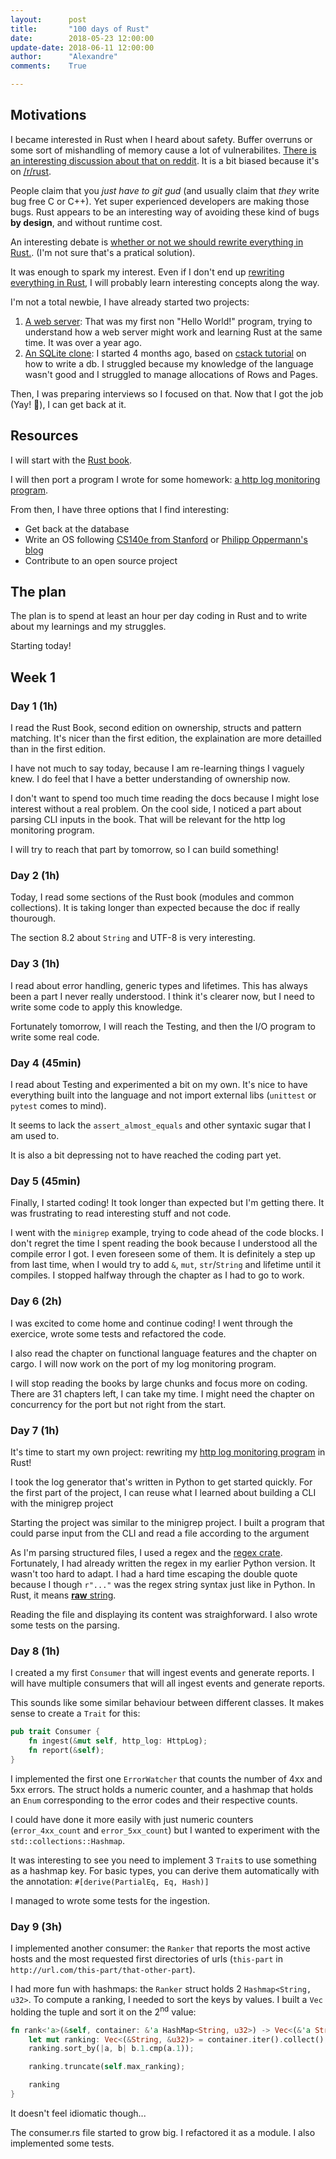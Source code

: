```yaml
---
layout:      post
title:       "100 days of Rust"
date:        2018-05-23 12:00:00
update-date: 2018-06-11 12:00:00
author:      "Alexandre"
comments:    True

---
```


## Motivations

I became interested in Rust when I heard about safety. Buffer overruns or some sort of mishandling of memory cause a lot of vulnerabilites. [There is an interesting discussion about that on reddit](https://www.reddit.com/r/rust/comments/5y3cxb/how_many_security_exploits_would_rust_prevent/). It is a bit biased because it's on [/r/rust](https://reddit.com/r/rust).

People claim that you _just have to git gud_ (and usually claim that _they_ write
bug free C or C++). Yet super experienced developers are making those bugs. Rust appears
to be an interesting way of avoiding these kind of bugs **by design**, and without runtime cost.

An interesting debate is [whether or not we should rewrite everything in Rust.](https://robert.ocallahan.org/2016/02/rewrite-everything-in-rust.html). (I'm not
sure that's a pratical solution).

It was enough to spark my interest. Even if I don't end up [rewriting everything in Rust](https://github.com/ansuz/RIIR), I will probably learn interesting concepts along the way.

I'm not a total newbie, I have already started two projects:

1. [A web server](https://github.com/achntrl/rust-webserver): That was my first non "Hello World!" program, trying to understand how a web server might work and learning Rust at the same time. It was over a year ago.
2. [An SQLite clone](https://github.com/achntrl/sqlite-rust): I started 4 months ago, based on [cstack tutorial](https://cstack.github.io/db_tutorial/) on how to write a db. I struggled because my knowledge of the language wasn't good and I struggled to manage allocations of Rows and Pages.

Then, I was preparing interviews so I focused on that. Now that I got the job (Yay! 🎉), I can get back at it.

## Resources

I will start with the [Rust book](https://doc.rust-lang.org/book/second-edition/index.html).

I will then port a program I wrote for some homework: [a http log monitoring program](https://github.com/achntrl/HttpLogMonitoring).

From then, I have three options that I find interesting:

- Get back at the database
- Write an OS following [CS140e from Stanford](http://web.stanford.edu/class/cs140e/) or [Philipp Oppermann's blog](https://os.phil-opp.com/)
- Contribute to an open source project

## The plan

The plan is to spend at least an hour per day coding in Rust and to write about my
learnings and my struggles.

Starting today!

## Week 1

### Day 1 (1h)

I read the Rust Book, second edition on ownership, structs and pattern matching.
It's nicer than the first edition, the explaination are more detailled than in the
first edition.

I have not much to say today, because I am re-learning things I vaguely knew. I do feel
that I have a better understanding of ownership now.

I don't want to spend too much time reading the docs because I might lose interest without
a real problem. On the cool side, I noticed a part about parsing CLI inputs in the book. That will be relevant for the http log monitoring program.

I will try to reach that part by tomorrow, so I can build something!

### Day 2 (1h)

Today, I read some sections of the Rust book (modules and common collections). It is taking longer than expected because
the doc if really thourough.

The section 8.2 about `String` and UTF-8 is very interesting.

### Day 3 (1h)

I read about error handling, generic types and lifetimes. This has always been a part I
never really understood. I think it's clearer now, but I need to write some code to
apply this knowledge.

Fortunately tomorrow, I will reach the Testing, and then the I/O program to write some
real code.

### Day 4 (45min)

I read about Testing and experimented a bit on my own. It's nice to have everything built
into the language and not import external libs (`unittest` or `pytest` comes to mind).

It seems to lack the `assert_almost_equals` and other syntaxic sugar that I am used to.

It is also a bit depressing not to have reached the coding part yet.

### Day 5 (45min)

Finally, I started coding! It took longer than expected but I'm getting there. It was
frustrating to read interesting stuff and not code.

I went with the `minigrep` example, trying to code ahead of the code blocks. I don't regret
the time I spent reading the book because I understood all the compile error I got. I even
foreseen some of them. It is definitely a step up from last time, when I would try to add
`&`, `mut`, `str`/`String` and lifetime until it compiles. I stopped halfway through the chapter
as I had to go to work.

### Day 6 (2h)

I was excited to come home and continue coding! I went through the exercice, wrote some tests
and refactored the code.

I also read the chapter on functional language features and the chapter on cargo.
I will now work on the port of my log monitoring program.

I will stop reading the books by large chunks and focus more on coding.
There are 31 chapters left, I can take my time. I might need the chapter on concurrency for the port
but not right from the start.

### Day 7 (1h)

It's time to start my own project: rewriting my [http log monitoring program](https://github.com/achntrl/HttpLogMonitoring)
in Rust!

I took the log generator that's written in Python to get started quickly. For the first
part of the project, I can reuse what I learned about building a CLI with the minigrep project

Starting the project was similar to the minigrep project. I built a program that could parse
input from the CLI and read a file according to the argument

As I'm parsing structured files, I used a regex and the [regex crate](https://docs.rs/regex/1.0.0/regex/).
Fortunately, I had already written the regex in my earlier Python version. It wasn't too hard to adapt.
I had a hard time escaping the double quote because I though `r"..."` was the regex string syntax just like in Python.
In Rust, it means [__raw__ string](https://doc.rust-lang.org/reference/tokens.html#raw-string-literals).

Reading the file and displaying its content was straighforward. I also wrote some tests on the parsing.

### Day 8 (1h)

I created a my first `Consumer` that will ingest events and generate reports.
I will have multiple consumers that will all ingest events and generate reports.

This sounds like some similar behaviour between different classes. It makes sense to
create a `Trait` for this:

```rust
pub trait Consumer {
    fn ingest(&mut self, http_log: HttpLog);
    fn report(&self);
}
```

I implemented the first one `ErrorWatcher` that counts the number of 4xx and 5xx errors.
The struct holds a numeric counter, and a hashmap that holds an `Enum` corresponding
to the error codes and their respective counts.

I could have done it more easily with just numeric counters (`error_4xx_count` and `error_5xx_count`)
but I wanted to experiment with the `std::collections::Hashmap`.

It was interesting to see you need to implement 3 `Trait`s to use something as a hashmap key.
For basic types, you can derive them automatically with the annotation: `#[derive(PartialEq, Eq, Hash)]`

I managed to wrote some tests for the ingestion.

### Day 9 (3h)

I implemented another consumer: the `Ranker` that reports the most active hosts and
the most requested first directories of urls (`this-part` in `http://url.com/this-part/that-other-part`).

I had more fun with hashmaps: the `Ranker` struct holds 2 `Hashmap<String, u32>`.
To compute a ranking, I needed to sort the keys by values. I built a `Vec` holding the tuple and
sort it on the 2<sup>nd</sup> value:

```rust
fn rank<'a>(&self, container: &'a HashMap<String, u32>) -> Vec<(&'a String, &'a u32)> {
    let mut ranking: Vec<(&String, &u32)> = container.iter().collect();
    ranking.sort_by(|a, b| b.1.cmp(a.1));

    ranking.truncate(self.max_ranking);

    ranking
}
```

It doesn't feel idiomatic though...

The consumer.rs file started to grow big. I refactored it as a module. I also implemented
some tests.
